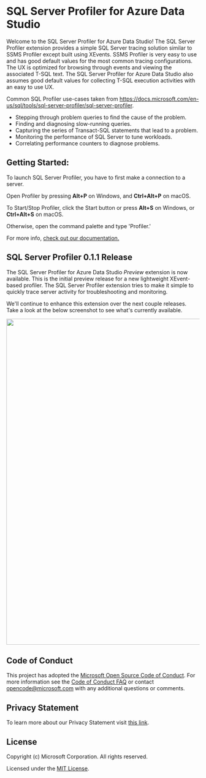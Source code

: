 # SQL Server Profiler for Azure Data Studio

Welcome to the SQL Server Profiler for Azure Data Studio!  The SQL Server Profiler extension provides a simple SQL Server tracing solution similar to SSMS Profiler except built using XEvents.  SSMS Profiler is very easy to use and has good default values for the most common tracing configurations.  The UX is optimized for browsing through events and viewing the associated T-SQL text.  The SQL Server Profiler for Azure Data Studio also assumes good default values for collecting T-SQL execution activities with an easy to use UX.

Common SQL Profiler use-cases taken from https://docs.microsoft.com/en-us/sql/tools/sql-server-profiler/sql-server-profiler.

- Stepping through problem queries to find the cause of the problem.
- Finding and diagnosing slow-running queries.
- Capturing the series of Transact-SQL statements that lead to a problem.
- Monitoring the performance of SQL Server to tune workloads.
- Correlating performance counters to diagnose problems.

## Getting Started:
To launch SQL Server Profiler, you have to first make a connection to a server.

Open Profiler by pressing **Alt+P** on Windows, and **Ctrl+Alt+P** on macOS.

To Start/Stop Profiler, click the Start button or press **Alt+S** on Windows, or **Ctrl+Alt+S** on macOS.

Otherwise, open the command palette and type 'Profiler.'

For more info, [check out our documentation.](https://docs.microsoft.com/en-us/sql/sql-operations-studio/sql-server-profiler-extension?view=sql-server-2017)

## SQL Server Profiler 0.1.1 Release
The SQL Server Profiler for Azure Data Studio *Preview* extension is now available. This is the initial preview release for a new lightweight XEvent-based profiler. The SQL Server Profiler extension tries to make it simple to quickly trace server activity for troubleshooting and monitoring.

We'll continue to enhance this extension over the next couple releases. Take a look at the below screenshot to see what's currently available.

<img width="850" src="https://user-images.githubusercontent.com/599935/41578613-fa10e8bc-7347-11e8-8b97-9fb7d186c9f6.png">

## Code of Conduct

This project has adopted the [Microsoft Open Source Code of Conduct](https://opensource.microsoft.com/codeofconduct/). For more information see the [Code of Conduct FAQ](https://opensource.microsoft.com/codeofconduct/faq/) or contact [opencode@microsoft.com](mailto:opencode@microsoft.com) with any additional questions or comments.

## Privacy Statement

To learn more about our Privacy Statement visit [this link](https://go.microsoft.com/fwlink/?LinkID=824704).

## License

Copyright (c) Microsoft Corporation. All rights reserved.

Licensed under the [MIT License](https://raw.githubusercontent.com/Microsoft/azuredatastudio/main/LICENSE.txt).
